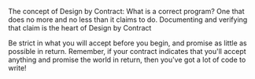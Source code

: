 
The concept of Design by Contract: What is a correct program? One that does no more and no less than it claims to do. Documenting and verifying that claim is the heart of Design by Contract

Be strict in what you will accept before you begin, and promise as little as possible in return. Remember, if your contract indicates that you'll accept anything and promise the world in return, then you've got a lot of code to write!
